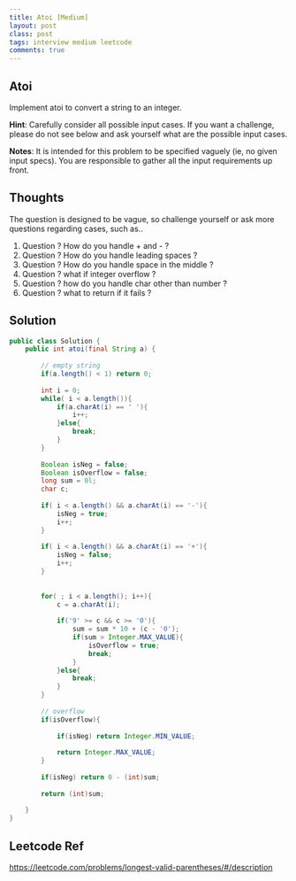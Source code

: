 ```yaml
---
title: Atoi [Medium]
layout: post
class: post
tags: interview medium leetcode
comments: true
---
```

## Atoi
Implement atoi to convert a string to an integer.

**Hint**: Carefully consider all possible input cases. If you want a challenge, please do not see below and ask yourself what are the possible input cases.

**Notes**: It is intended for this problem to be specified vaguely (ie, no given input specs). You are responsible to gather all the input requirements up front.

## Thoughts
The question is designed to be vague, so challenge yourself or ask more questions regarding cases, such as..

1. Question ? How do you handle + and - ?
2. Question ? How do you handle leading spaces ?
3. Question ? How do you handle space in the middle ?
4. Question ? what if integer overflow ?
5. Question ? how do you handle char other than number ?
6. Question ? what to return if it fails ?

## Solution
```java lineNumbers
public class Solution {
    public int atoi(final String a) {
        
        // empty string
        if(a.length() < 1) return 0;
        
        int i = 0;
        while( i < a.length()){
            if(a.charAt(i) == ' '){
                i++;
            }else{
                break;
            }
        }
        
        Boolean isNeg = false;
        Boolean isOverflow = false;
        long sum = 0l;
        char c;
        
        if( i < a.length() && a.charAt(i) == '-'){
            isNeg = true;
            i++;
        }
        
        if( i < a.length() && a.charAt(i) == '+'){
            isNeg = false;
            i++;
        }
        
        
        for( ; i < a.length(); i++){
            c = a.charAt(i);
            
            if('9' >= c && c >= '0'){
                sum = sum * 10 + (c - '0');
                if(sum > Integer.MAX_VALUE){
                    isOverflow = true;
                    break;
                }
            }else{
                break;
            }
        }
        
        // overflow
        if(isOverflow){
            
            if(isNeg) return Integer.MIN_VALUE;
            
            return Integer.MAX_VALUE;
        }
        
        if(isNeg) return 0 - (int)sum;
        
        return (int)sum;
        
    }
}
```
## Leetcode Ref
https://leetcode.com/problems/longest-valid-parentheses/#/description
